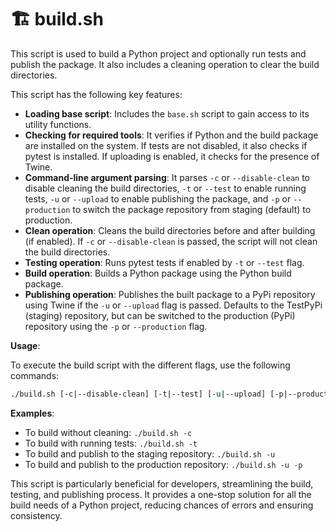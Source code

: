 # 🏗️ build.sh

This script is used to build a Python project and optionally run tests and publish the package. It also includes a cleaning operation to clear the build directories.

This script has the following key features:

- **Loading base script**: Includes the `base.sh` script to gain access to its utility functions.
- **Checking for required tools**: It verifies if Python and the build package are installed on the system. If tests are not disabled, it also checks if pytest is installed. If uploading is enabled, it checks for the presence of Twine.
- **Command-line argument parsing**: It parses `-c` or `--disable-clean` to disable cleaning the build directories, `-t` or `--test` to enable running tests, `-u` or `--upload` to enable publishing the package, and `-p` or `--production` to switch the package repository from staging (default) to production.
- **Clean operation**: Cleans the build directories before and after building (if enabled). If `-c` or `--disable-clean` is passed, the script will not clean the build directories.
- **Testing operation**: Runs pytest tests if enabled by `-t` or `--test` flag.
- **Build operation**: Builds a Python package using the Python build package.
- **Publishing operation**: Publishes the built package to a PyPi repository using Twine if the `-u` or `--upload` flag is passed. Defaults to the TestPyPi (staging) repository, but can be switched to the production (PyPi) repository using the `-p` or `--production` flag.

**Usage**:

To execute the build script with the different flags, use the following commands:

```sh
./build.sh [-c|--disable-clean] [-t|--test] [-u|--upload] [-p|--production]
```

**Examples**:

- To build without cleaning: `./build.sh -c`
- To build with running tests: `./build.sh -t`
- To build and publish to the staging repository: `./build.sh -u`
- To build and publish to the production repository: `./build.sh -u -p`

This script is particularly beneficial for developers, streamlining the build, testing, and publishing process. It provides a one-stop solution for all the build needs of a Python project, reducing chances of errors and ensuring consistency.
